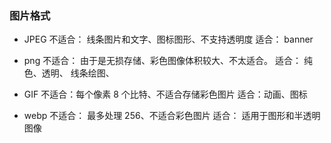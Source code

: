 ### 图片格式

- JPEG
  不适合： 线条图片和文字、图标图形、不支持透明度
  适合： banner

- png
  不适合： 由于是无损存储、彩色图像体积较大、不太适合。
  适合： 纯色、透明、 线条绘图、

- GIF
  不适合：每个像素 8 个比特、不适合存储彩色图片
  适合：动画、图标

- webp
  不适合： 最多处理 256、不适合彩色图片
  适合： 适用于图形和半透明图像
